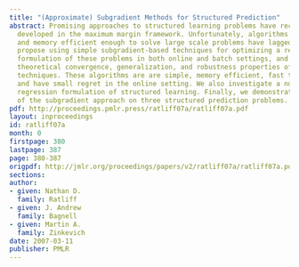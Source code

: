```yaml
---
title: "(Approximate) Subgradient Methods for Structured Prediction"
abstract: Promising approaches to structured learning problems have recently been
  developed in the maximum margin framework. Unfortunately, algorithms that are computationally
  and memory efficient enough to solve large scale problems have lagged behind. We
  propose using simple subgradient-based techniques for optimizing a regularized risk
  formulation of these problems in both online and batch settings, and analyze the
  theoretical convergence, generalization, and robustness properties of the resulting
  techniques. These algorithms are are simple, memory efficient, fast to converge,
  and have small regret in the online setting. We also investigate a novel convex
  regression formulation of structured learning. Finally, we demonstrate the benefits
  of the subgradient approach on three structured prediction problems.
pdf: http://proceedings.pmlr.press/ratliff07a/ratliff07a.pdf
layout: inproceedings
id: ratliff07a
month: 0
firstpage: 380
lastpage: 387
page: 380-387
origpdf: http://jmlr.org/proceedings/papers/v2/ratliff07a/ratliff07a.pdf
sections: 
author:
- given: Nathan D.
  family: Ratliff
- given: J. Andrew
  family: Bagnell
- given: Martin A.
  family: Zinkevich
date: 2007-03-11
publisher: PMLR
---
```

